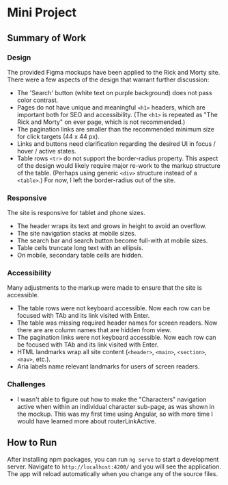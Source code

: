 # Mini Project

## Summary of Work

### Design

The provided Figma mockups have been applied to the Rick and Morty site. There were a few aspects of the design that warrant further discussion:
- The 'Search' button (white text on purple background) does not pass color contrast.
- Pages do not have unique and meaningful `<h1>` headers, which are important both for SEO and accessibility. (The `<h1>` is repeated as "The Rick and Morty" on ever page, which is not recommended.)
- The pagination links are smaller than the recommended minimum size for click targets (44 x 44 px).
- Links and buttons need clarification regarding the desired UI in focus / hover / active states.
- Table rows `<tr>` do not support the border-radius property. This aspect of the design would likely require major re-work to the markup structure of the table. (Perhaps using generic `<div>` structure instead of a `<table>`.) For now, I left the border-radius out of the site.

### Responsive

The site is responsive for tablet and phone sizes. 
- The header wraps its text and grows in height to avoid an overflow.
- The site navigation stacks at mobile sizes.
- The search bar and search button become full-with at mobile sizes.
- Table cells truncate long text with an ellipsis.
- On mobile, secondary table cells are hidden.

### Accessibility

Many adjustments to the markup were made to ensure that the site is accessible. 
- The table rows were not keyboard accessible. Now each row can be focused with TAb and its link visited with Enter.
- The table was missing required header names for screen readers. Now there are are column names that are hidden from view.
- The pagination links were not keyboard accessible. Now each row can be focused with TAb and its link visited with Enter.
- HTML landmarks wrap all site content (`<header>`, `<main>`, `<section>`, `<nav>`, etc.).
- Aria labels name relevant landmarks for users of screen readers.
  
### Challenges
  
- I wasn't able to figure out how to make the "Characters" navigation active when within an individual character sub-page, as was shown in the mockup. This was my first time using Angular, so with more time I would have learned more about routerLinkActive.

## How to Run

After installing npm packages, you can run `ng serve` to start a development server. Navigate to `http://localhost:4200/` and you will see the application. The app will reload automatically when you change any of the source files.
